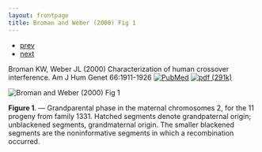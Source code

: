 ```yaml
---
layout: frontpage
title: Broman and Weber (2000) Fig 1
---
```


<div class="navbar">
  <div class="navbar-inner">
      <ul class="nav">
          <li><a href="inversion_fig2.html">prev</a></li>
          <li><a href="xchr_fig2.html">next</a></li>
      </ul>
  </div>
</div>

Broman KW, Weber JL (2000) Characterization of human crossover
interference. Am J Hum Genet 66:1911-1926
[![PubMed](../icons16/pubmed-icon.png)](http://www.ncbi.nlm.nih.gov/pubmed/10801387)
[![pdf (291k)](../icons16/pdf-icon.png)](https://www.biostat.wisc.edu/~kbroman/publications/interfer.pdf)

![Broman and Weber (2000) Fig 1](../../assets/bigpublpics/interfer_fig1_lg.png)

**Figure 1**. &mdash; Grandparental phase in the maternal chromosomes 2, for
the 11 progeny from family 1331. Hatched segments denote
grandpaternal origin; unblackened segments, grandmaternal
origin. The smaller blackened segments are the noninformative
segments in which a recombination occurred.
